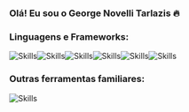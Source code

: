 ### Olá! Eu sou o George Novelli Tarlazis 🔥 ###

### Linguagens e Frameworks: ### 
<img src="https://img.shields.io/badge/JavaScript-F7DF1E?style=for-the-badge&logo=javascript&logoColor=black" alt="Skills"/><img src="https://img.shields.io/badge/TypeScript-007ACC?style=for-the-badge&logo=typescript&logoColor=white" alt="Skills" style="margin: 0; padding: 0;"/><img src="https://img.shields.io/badge/React-20232A?style=for-the-badge&logo=react&logoColor=61DAFB" alt="Skills" style="margin: 0; padding: 0;"/><img src="https://img.shields.io/badge/Node.js-43853D?style=for-the-badge&logo=node.js&logoColor=white" alt="Skills" style="margin: 0; padding: 0;"/><img src="https://img.shields.io/badge/Java-ED8B00?style=for-the-badge&logo=openjdk&logoColor=white" alt="Skills" style="margin: 0; padding: 0;"/><img src="https://img.shields.io/badge/Spring-6DB33F?style=for-the-badge&logo=spring&logoColor=white" alt="Skills" style="margin: 0; padding: 0;"/>
  ### Outras ferramentas familiares: ### 
  <img src="https://img.shields.io/badge/JavaScript-F7DF1E?style=for-the-badge&logo=javascript&logoColor=black" alt="Skills" style="margin: 0; padding: 0;"/>

 
